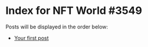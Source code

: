 # Index for NFT World #3549
Posts will be displayed in the order below:

- [Your first post](./001-first.md)


